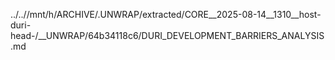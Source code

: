 ../..//mnt/h/ARCHIVE/.UNWRAP/extracted/CORE__2025-08-14__1310__host-duri-head-/__UNWRAP/64b34118c6/DURI_DEVELOPMENT_BARRIERS_ANALYSIS.md